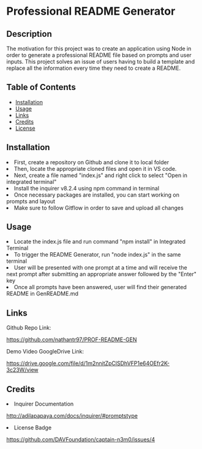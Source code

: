 # Professional README Generator 

## Description 

The motivation for this project was to create an application using Node in order to generate a professional README file based on prompts and user inputs. This project solves an issue of users having to build a template and replace all the information every time they need to create a README.

## Table of Contents

- [Installation](#installation)
- [Usage](#usage)
- [Links](#links)
- [Credits](#credits)
- [License](#license)

## Installation

<li> First, create a repository on Github and clone it to local folder </li>
<li> Then, locate the appropriate cloned files and open it in VS code. 
<li> Next, create a file named "index.js" and right click to select "Open in integrated terminal" </li>
<li> Install the inquirer v8.2.4 using npm command in terminal </li>
<li> Once necessary packages are installed, you can start working on prompts and layout </li>
<li> Make sure to follow Gitflow in order to save and upload all changes </li>

## Usage

<li> Locate the index.js file and run command "npm install" in Integrated Terminal </li>
<li> To trigger the README Generator, run "node index.js" in the same terminal </li>
<li> User will be presented with one prompt at a time and will receive the next prompt after submitting an appropriate answer followed by the "Enter" key </li>
<li> Once all prompts have been answered, user will find their generated README in GenREADME.md </li> 

## Links

Github Repo Link:

https://github.com/nathantr97/PROF-README-GEN

Demo Video GoogleDrive Link:

https://drive.google.com/file/d/1m2nnitZpClSDhVFP1e64OEfr2K-3c23W/view


## Credits

<li> Inquirer Documentation

http://adilapapaya.com/docs/inquirer/#promptstype

<li> License Badge

https://github.com/DAVFoundation/captain-n3m0/issues/4






